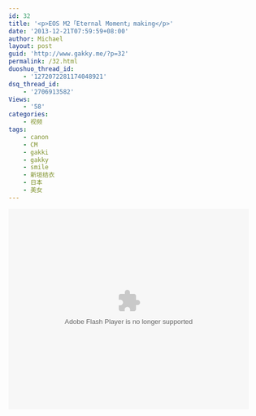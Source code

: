 ```yaml
---
id: 32
title: '<p>EOS M2「Eternal Moment」making</p>'
date: '2013-12-21T07:59:59+08:00'
author: Michael
layout: post
guid: 'http://www.gakky.me/?p=32'
permalink: /32.html
duoshuo_thread_id:
    - '1272072281174048921'
dsq_thread_id:
    - '2706913582'
Views:
    - '58'
categories:
    - 视频
tags:
    - canon
    - CM
    - gakki
    - gakky
    - smile
    - 新垣结衣
    - 日本
    - 美女
---
```


<object height="394" width="473"><param name="allowscriptaccess" value="sameDomain"></param><param name="wmode" value="transparent"></param><param name="movie" value="http://www.tudou.com/v/183449239/v.swf"></param><param name="allowfullscreen" value="true"></param><embed allowfullscreen="true" allowscriptaccess="sameDomain" height="394" src="http://www.tudou.com/v/183449239/v.swf" type="application/x-shockwave-flash" width="473" wmode="transparent"></embed></object>